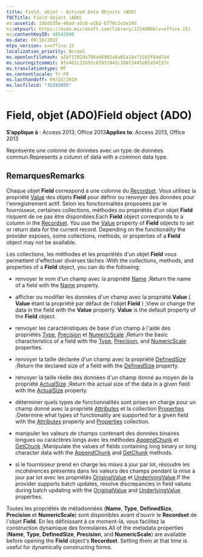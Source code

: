 ```yaml
---
title: Field, objet - ActiveX Data Objects (ADO)
TOCTitle: Field object (ADO)
ms:assetid: 1dbd535e-48ad-a5c8-a1b2-6776c1e3e19d
ms:mtpsurl: https://msdn.microsoft.com/library/JJ248968(v=office.15)
ms:contentKeyID: 48543600
ms.date: 09/18/2015
mtps_version: v=office.15
localization_priority: Normal
ms.openlocfilehash: a2bf17029a706ad6902a8a01a14e73183f94d7a4
ms.sourcegitcommit: 8fe462c32b91c87911942c188f3445e85a54137c
ms.translationtype: MT
ms.contentlocale: fr-FR
ms.lasthandoff: 04/23/2019
ms.locfileid: "32293055"
---
```

# <a name="field-object-ado"></a><span data-ttu-id="d2849-102">Field, objet (ADO)</span><span class="sxs-lookup"><span data-stu-id="d2849-102">Field object (ADO)</span></span>


<span data-ttu-id="d2849-103">**S’applique à** : Access 2013, Office 2013</span><span class="sxs-lookup"><span data-stu-id="d2849-103">**Applies to**: Access 2013, Office 2013</span></span>

<span data-ttu-id="d2849-104">Représente une colonne de données avec un type de données commun.</span><span class="sxs-lookup"><span data-stu-id="d2849-104">Represents a column of data with a common data type.</span></span>

## <a name="remarks"></a><span data-ttu-id="d2849-105">Remarques</span><span class="sxs-lookup"><span data-stu-id="d2849-105">Remarks</span></span>

<span data-ttu-id="d2849-p101">Chaque objet **Field** correspond à une colonne du [Recordset](recordset-object-ado.md). Vous utilisez la propriété [Value](value-property-ado.md) des objets **Field** pour définir ou renvoyer des données pour l'enregistrement actif. Selon les fonctionnalités proposées par le fournisseur, certaines collections, méthodes ou propriétés d'un objet **Field** risquent de ne pas être disponibles.</span><span class="sxs-lookup"><span data-stu-id="d2849-p101">Each **Field** object corresponds to a column in the [Recordset](recordset-object-ado.md). You use the [Value](value-property-ado.md) property of **Field** objects to set or return data for the current record. Depending on the functionality the provider exposes, some collections, methods, or properties of a **Field** object may not be available.</span></span>

<span data-ttu-id="d2849-109">Les collections, les méthodes et les propriétés d'un objet **Field** vous permettent d'effectuer diverses tâches :</span><span class="sxs-lookup"><span data-stu-id="d2849-109">With the collections, methods, and properties of a **Field** object, you can do the following:</span></span>

  - <span data-ttu-id="d2849-110">renvoyer le nom d'un champ avec la propriété [Name](name-property-ado.md) ;</span><span class="sxs-lookup"><span data-stu-id="d2849-110">Return the name of a field with the [Name](name-property-ado.md) property.</span></span>

  - <span data-ttu-id="d2849-p102">afficher ou modifier les données d'un champ avec la propriété **Value** ( **Value** étant la propriété par défaut de l'objet **Field** ) ;</span><span class="sxs-lookup"><span data-stu-id="d2849-p102">View or change the data in the field with the **Value** property. **Value** is the default property of the **Field** object.</span></span>

  - <span data-ttu-id="d2849-113">renvoyer les caractéristiques de base d'un champ à l'aide des propriétés [Type](type-property-ado.md), [Precision](precision-property-ado.md) et [NumericScale](numericscale-property-ado.md) ;</span><span class="sxs-lookup"><span data-stu-id="d2849-113">Return the basic characteristics of a field with the [Type](type-property-ado.md), [Precision](precision-property-ado.md), and [NumericScale](numericscale-property-ado.md) properties.</span></span>

  - <span data-ttu-id="d2849-114">renvoyer la taille déclarée d'un champ avec la propriété [DefinedSize](definedsize-property-ado.md) ;</span><span class="sxs-lookup"><span data-stu-id="d2849-114">Return the declared size of a field with the [DefinedSize](definedsize-property-ado.md) property.</span></span>

  - <span data-ttu-id="d2849-115">renvoyer la taille réelle des données d'un champ donné au moyen de la propriété [ActualSize](actualsize-property-ado.md) ;</span><span class="sxs-lookup"><span data-stu-id="d2849-115">Return the actual size of the data in a given field with the [ActualSize](actualsize-property-ado.md) property.</span></span>

  - <span data-ttu-id="d2849-116">déterminer quels types de fonctionnalités sont prises en charge pour un champ donné avec la propriété [Attributes](attributes-property-ado.md) et la collection [Properties](properties-collection-ado.md) ;</span><span class="sxs-lookup"><span data-stu-id="d2849-116">Determine what types of functionality are supported for a given field with the [Attributes](attributes-property-ado.md) property and [Properties](properties-collection-ado.md) collection.</span></span>

  - <span data-ttu-id="d2849-117">manipuler les valeurs de champs contenant des données binaires longues ou caractères longs avec les méthodes [AppendChunk](appendchunk-method-ado.md) et [GetChunk](getchunk-method-ado.md) ;</span><span class="sxs-lookup"><span data-stu-id="d2849-117">Manipulate the values of fields containing long binary or long character data with the [AppendChunk](appendchunk-method-ado.md) and [GetChunk](getchunk-method-ado.md) methods.</span></span>

  - <span data-ttu-id="d2849-118">si le fournisseur prend en charge les mises à jour par lot, résoudre les incohérences présentes dans les valeurs des champs pendant la mise à jour par lot avec les propriétés [OriginalValue](originalvalue-property-ado.md) et [UnderlyingValue](underlyingvalue-property-ado.md).</span><span class="sxs-lookup"><span data-stu-id="d2849-118">If the provider supports batch updates, resolve discrepancies in field values during batch updating with the [OriginalValue](originalvalue-property-ado.md) and [UnderlyingValue](underlyingvalue-property-ado.md) properties.</span></span>

<span data-ttu-id="d2849-p103">Toutes les propriétés de métadonnées (**Name**, **Type**, **DefinedSize**, **Precision** et **NumericScale**) sont disponibles avant d'ouvrir le **Recordset** de l'objet **Field**. En les définissant à ce moment-là, vous facilitez la construction dynamique des formulaires.</span><span class="sxs-lookup"><span data-stu-id="d2849-p103">All of the metadata properties (**Name**, **Type**, **DefinedSize**, **Precision**, and **NumericScale**) are available before opening the **Field** object's **Recordset**. Setting them at that time is useful for dynamically constructing forms.</span></span>

